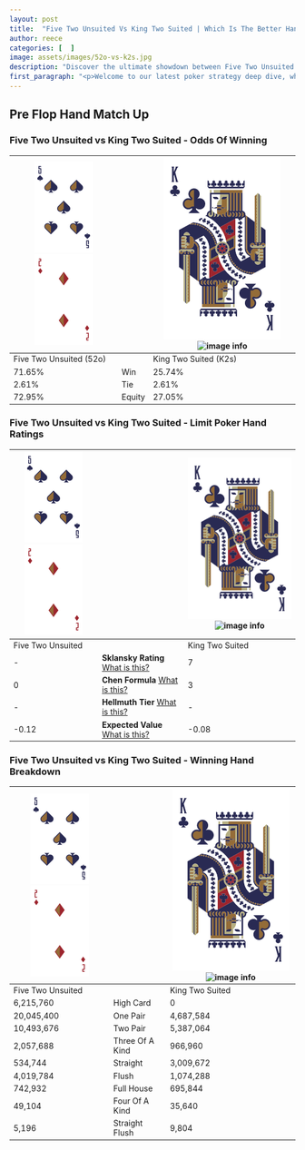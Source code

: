 ```yaml
---
layout: post
title:  "Five Two Unsuited Vs King Two Suited | Which Is The Better Hand In Poker? A Complete Guide"
author: reece
categories: [  ]
image: assets/images/52o-vs-k2s.jpg
description: "Discover the ultimate showdown between Five Two Unsuited and King Two Suited in poker! Uncover the odds, strategies, and scenarios where one hand triumphs over the other. Get ready to up your poker game with this thrilling analysis."
first_paragraph: "<p>Welcome to our latest poker strategy deep dive, where we're pitting two distinct hands against each other in a high-stakes showdown: Five Two Unsuited vs King Two Suited.</p><p>In the dynamic world of poker, every decision counts, and knowing which hand holds the upper hand is key to your success at the table.</p><p>In this article, we'll dissect these two hands, explore the scenarios where one dominates the other, and equip you with the knowledge to make strategic choices that can tip the odds in your favor.</p><p>Get ready to unravel the intriguing dynamics of these poker hands and elevate your game to new heights.</p>"
---
```




[comment]: # (sp0)

## Pre Flop Hand Match Up

<div class="table hand-ratings" markdown="1"> 



### Five Two Unsuited vs King Two Suited - Odds Of Winning


    
| ![image info](assets/images/hand1/5.png) ![image info](assets/images/hand1/2o.png) |  | ![image info](assets/images/hand2/K.png) ![image info](assets/images/hand2/2s.png) |
| -------- | -------- | -------- |
| Five Two Unsuited (52o) |  | King Two Suited (K2s) |
| 71.65% | Win | 25.74% |
| 2.61% | Tie | 2.61% |
| 72.95% | Equity | 27.05% |




[comment]: # (sp1)



### Five Two Unsuited vs King Two Suited - Limit Poker Hand Ratings


    
| ![image info](assets/images/hand1/5.png) ![image info](assets/images/hand1/2o.png) |  | ![image info](assets/images/hand2/K.png) ![image info](assets/images/hand2/2s.png) |
| -------- | -------- | -------- |
| Five Two Unsuited |  | King Two Suited |
| - | **Sklansky Rating** [What is this?](/sklansky-rating-explained) | 7 |
| 0 | **Chen Formula** [What is this?](/chen-formula-explained) | 3 |
| - | **Hellmuth Tier** [What is this?](/Hellmuth-tier-explained) | - |
| -0.12 | **Expected Value** [What is this?](/expected-value-explained) | -0.08 |




[comment]: # (sp2)



### Five Two Unsuited vs King Two Suited - Winning Hand Breakdown


    
| ![image info](assets/images/hand1/5.png) ![image info](assets/images/hand1/2o.png) |  | ![image info](assets/images/hand2/K.png) ![image info](assets/images/hand2/2s.png) |
| -------- | -------- | -------- |
| Five Two Unsuited |  | King Two Suited |
| 6,215,760 | High Card | 0 |
| 20,045,400 | One Pair | 4,687,584 |
| 10,493,676 | Two Pair | 5,387,064 |
| 2,057,688 | Three Of A Kind | 966,960 |
| 534,744 | Straight | 3,009,672 |
| 4,019,784 | Flush | 1,074,288 |
| 742,932 | Full House | 695,844 |
| 49,104 | Four Of A Kind | 35,640 |
| 5,196 | Straight Flush | 9,804 |




[comment]: # (sp3)



</div>

[comment]: # (sp4)



[comment]: # (sp5)

